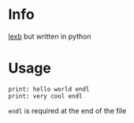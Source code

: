 # Info
[lexb](https://github.com/lexBenji/lexb) but written in python

# Usage
```
print: hello world endl
print: very cool endl
```
`endl` is required at the end of the file
